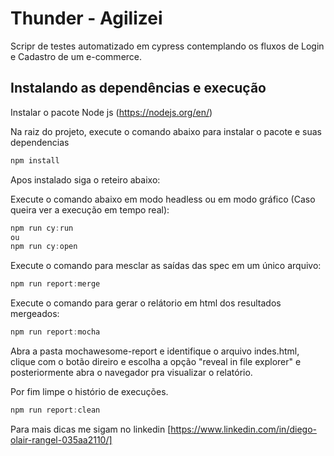 # Thunder - Agilizei

Scripr de testes automatizado em cypress contemplando os fluxos de Login e Cadastro de um e-commerce.

## Instalando as dependências e execução

Instalar o pacote Node js (https://nodejs.org/en/)

Na raiz do projeto, execute o comando abaixo para instalar o pacote e suas dependencias

```javascript
npm install
```

Apos instalado siga o reteiro abaixo:

Execute o comando abaixo em modo headless ou em modo gráfico (Caso queira ver a execução em tempo real):

```javascript
npm run cy:run
ou
npm run cy:open
```

Execute o comando para mesclar as saídas das spec em um único arquivo:

```javascript
npm run report:merge
```

Execute o comando para gerar o relátorio em html dos resultados mergeados:

```javascript
npm run report:mocha
```

Abra a pasta mochawesome-report e identifique o arquivo indes.html, clique com o botão direiro e escolha a opção
"reveal in file explorer" e posteriormente abra o navegador pra visualizar o relatório.

Por fim limpe o histório de execuções.

```javascript
npm run report:clean
```

Para mais dicas me sigam no linkedin [https://www.linkedin.com/in/diego-olair-rangel-035aa2110/]
